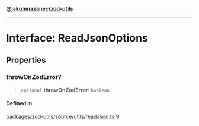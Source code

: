 [**@jakubmazanec/zod-utils**](../README.md)

---

# Interface: ReadJsonOptions

## Properties

### throwOnZodError?

> `optional` **throwOnZodError**: `boolean`

#### Defined in

[packages/zod-utils/source/utils/readJson.ts:9](https://github.com/jakubmazanec/tools/blob/0633c96618f3c6692ade528aee0f27ac091468a5/packages/zod-utils/source/utils/readJson.ts#L9)
